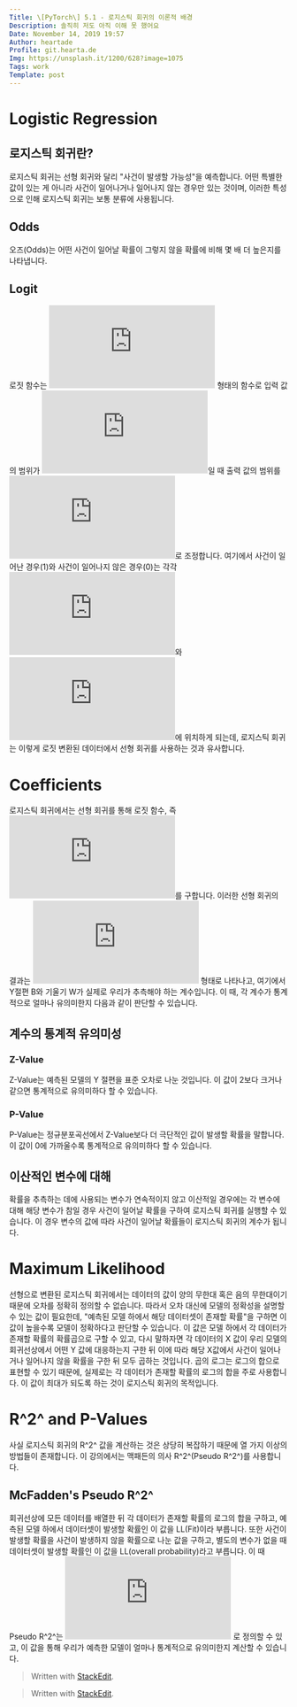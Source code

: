 ```yaml
---
Title: \[PyTorch\] 5.1 - 로지스틱 회귀의 이론적 배경
Description: 솔직히 저도 아직 이해 못 했어요
Date: November 14, 2019 19:57
Author: heartade
Profile: git.hearta.de
Img: https://unsplash.it/1200/628?image=1075
Tags: work
Template: post
---
```

# Logistic Regression
## 로지스틱 회귀란?
로지스틱 회귀는 선형 회귀와 달리 "사건이 발생할 가능성"을 예측합니다. 어떤 특별한 값이 있는 게 아니라 사건이 일어나거나 일어나지 않는 경우만 있는 것이며, 이러한 특성으로 인해 로지스틱 회귀는 보통 분류에 사용됩니다.
## Odds
오즈(Odds)는 어떤 사건이 일어날 확률이 그렇지 않을 확률에 비해 몇 배 더 높은지를 나타냅니다.
## Logit
로짓 함수는 ![logit(p) = log(p/1-p)](https://latex.codecogs.com/svg.latex?logit%28p%29%3Dlog%28%7B%7Bp%7D%5Cover%7B1-p%7D%7D%29) 형태의 함수로 입력 값의 범위가 ![[0,1]](https://latex.codecogs.com/svg.latex?%5B0%2C1%5D)일 때 출력 값의 범위를 ![(-∞,∞)](https://latex.codecogs.com/svg.latex?%28-%5Cinfty%2C%20%5Cinfty%29)로 조정합니다. 여기에서 사건이 일어난 경우(1)와 사건이 일어나지 않은 경우(0)는 각각 ![∞](https://latex.codecogs.com/svg.latex?%5Cinfty)와 ![-∞](https://latex.codecogs.com/svg.latex?-%5Cinfty)에 위치하게 되는데, 로지스틱 회귀는 이렇게 로짓 변환된 데이터에서 선형 회귀를 사용하는 것과 유사합니다.
# Coefficients
로지스틱 회귀에서는 선형 회귀를 통해 로짓 함수, 즉 ![logit(p) = log(p/1-p)](https://latex.codecogs.com/svg.latex?logit%28p%29%3Dlog%28%7B%7Bp%7D%5Cover%7B1-p%7D%7D%29)를 구합니다. 이러한 선형 회귀의 결과는 ![y=Wx+b](https://latex.codecogs.com/svg.latex?y%3DWx&plus;b) 형태로 나타나고, 여기에서 Y절편 B와 기울기 W가 실제로 우리가 추측해야 하는 계수입니다.
이 때, 각 계수가 통계적으로 얼마나 유의미한지 다음과 같이 판단할 수 있습니다.
## 계수의 통계적 유의미성
### Z-Value
Z-Value는 예측된 모델의 Y 절편을 표준 오차로 나눈 것입니다. 이 값이 2보다 크거나 같으면 통계적으로 유의미하다 할 수 있습니다.
### P-Value
P-Value는 정규분포곡선에서 Z-Value보다 더 극단적인 값이 발생할 확률을 말합니다. 이 값이 0에 가까울수록 통계적으로 유의미하다 할 수 있습니다.
## 이산적인 변수에 대해
확률을 추측하는 데에 사용되는 변수가 연속적이지 않고 이산적일 경우에는 각 변수에 대해 해당 변수가 참일 경우 사건이 일어날 확률을 구하여 로지스틱 회귀를 실행할 수 있습니다. 이 경우 변수의 값에 따라 사건이 일어날 확률들이 로지스틱 회귀의 계수가 됩니다.

# Maximum Likelihood
선형으로 변환된 로지스틱 회귀에서는 데이터의 값이 양의 무한대 혹은 음의 무한대이기 때문에 오차를 정확히 정의할 수 없습니다. 따라서 오차 대신에 모델의 정확성을 설명할 수 있는 값이 필요한데, "예측된 모델 하에서 해당 데이터셋이 존재할 확률"을 구하면 이 값이 높을수록 모델이 정확하다고 판단할 수 있습니다.
이 값은 모델 하에서 각 데이터가 존재할 확률의 확률곱으로 구할 수 있고, 다시 말하자면 각 데이터의 X 값이 우리 모델의 회귀선상에서 어떤 Y 값에 대응하는지 구한 뒤 이에 따라 해당 X값에서 사건이 일어나거나 일어나지 않을 확률을 구한 뒤 모두 곱하는 것입니다.
곱의 로그는 로그의 합으로 표현할 수 있기 때문에, 실제로는 각 데이터가 존재할 확률의 로그의 합을 주로 사용합니다. 이 값이 최대가 되도록 하는 것이 로지스틱 회귀의 목적입니다.

# R^2^ and P-Values
사실 로지스틱 회귀의 R^2^ 값을 계산하는 것은 상당히 복잡하기 때문에 열 가지 이상의 방법들이 존재합니다. 이 강의에서는 맥패든의 의사 R^2^(Pseudo R^2^)를 사용합니다.
## McFadden's Pseudo R^2^
회귀선상에 모든 데이터를 배열한 뒤 각 데이터가 존재할 확률의 로그의 합을 구하고, 예측된 모델 하에서 데이터셋이 발생할 확률인 이 값을 LL(Fit)이라 부릅니다. 또한 사건이 발생할 확률을 사건이 발생하지 않을 확률으로 나눈 값을 구하고, 별도의 변수가 없을 때 데이터셋이 발생할 확률인 이 값을 LL(overall probability)라고 부릅니다. 이 때 Pseudo R^2^는 ![R^2 = {{LL(overall\: probability) - LL(fit)}\over LL(overall\: probability)}](https://latex.codecogs.com/svg.latex?R%5E2%20%3D%20%7B%7BLL%28overall%5C%3A%20probability%29%20-%20LL%28fit%29%7D%5Cover%20LL%28overall%5C%3A%20probability%29%7D) 로 정의할 수 있고, 이 값을 통해 우리가 예측한 모델이 얼마나 통계적으로 유의미한지 계산할 수 있습니다.
> Written with [StackEdit](https://stackedit.io/).


> Written with [StackEdit](https://stackedit.io/).
